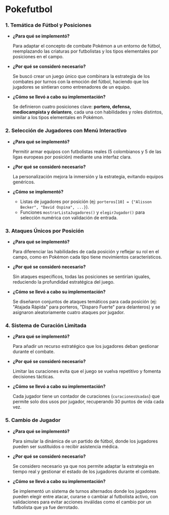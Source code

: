 # Pokefutbol  

### 1. **Temática de Fútbol y Posiciones**  
- **¿Para qué se implementó?**  

  Para adaptar el concepto de combate Pokémon a un entorno de fútbol, reemplazando las criaturas por futbolistas y los tipos elementales por posiciones en el campo.  
- **¿Por qué se consideró necesario?**  

  Se buscó crear un juego único que combinara la estrategia de los combates por turnos con la emoción del fútbol, haciendo que los jugadores se sintieran como entrenadores de un equipo.  
- **¿Cómo se llevó a cabo su implementación?**  

  Se definieron cuatro posiciones clave: **portero, defensa, mediocampista y delantero**, cada una con habilidades y roles distintos, similar a los tipos elementales en Pokémon.  

### 2. **Selección de Jugadores con Menú Interactivo**  

- **¿Para qué se implementó?**  

  Permitir armar equipos con futbolistas reales (5 colombianos y 5 de las ligas europeas por posición) mediante una interfaz clara.  
- **¿Por qué se consideró necesario?**  

  La personalización mejora la inmersión y la estrategia, evitando equipos genéricos.  
- **¿Cómo se implementó?**  

  - Listas de jugadores por posición (ej: `porteros[10] = {"Alisson Becker", "David Ospina", ...}`).  
  - Funciones `mostrarListaJugadores()` y `elegirJugador()` para selección numérica con validación de entrada.  

### 3. **Ataques Únicos por Posición** 
 
- **¿Para qué se implementó?**  

  Para diferenciar las habilidades de cada posición y reflejar su rol en el campo, como en Pokémon cada tipo tiene movimientos característicos.  
- **¿Por qué se consideró necesario?**  

  Sin ataques específicos, todas las posiciones se sentirían iguales, reduciendo la profundidad estratégica del juego.  
- **¿Cómo se llevó a cabo su implementación?**  

  Se diseñaron conjuntos de ataques temáticos para cada posición (ej: "Atajada Rápida" para porteros, "Disparo Fuerte" para delanteros) y se asignaron aleatoriamente cuatro ataques por jugador.  

### 4. **Sistema de Curación Limitada**  

- **¿Para qué se implementó?**  

  Para añadir un recurso estratégico que los jugadores deban gestionar durante el combate.  
- **¿Por qué se consideró necesario?**  

  Limitar las curaciones evita que el juego se vuelva repetitivo y fomenta decisiones tácticas.  
- **¿Cómo se llevó a cabo su implementación?**  

  Cada jugador tiene un contador de curaciones (`curacionesUsadas`) que permite solo dos usos por jugador, recuperando 30 puntos de vida cada vez.  

### 5. **Cambio de Jugador**  

- **¿Para qué se implementó?**  

  Para simular la dinámica de un partido de fútbol, donde los jugadores pueden ser sustituidos o recibir asistencia médica.  
- **¿Por qué se consideró necesario?**  

  Se considero necesario ya que nos permite adaptar la estrategia en tiempo real y gestionar el estado de los jugadores durante el combate.  
- **¿Cómo se llevó a cabo su implementación?**  

  Se implementó un sistema de turnos alternados donde los jugadores pueden elegir entre atacar, curarse o cambiar al futbolista activo, con validaciones para evitar acciones inválidas como el cambio por un futbolista que ya fue derrotado.  
